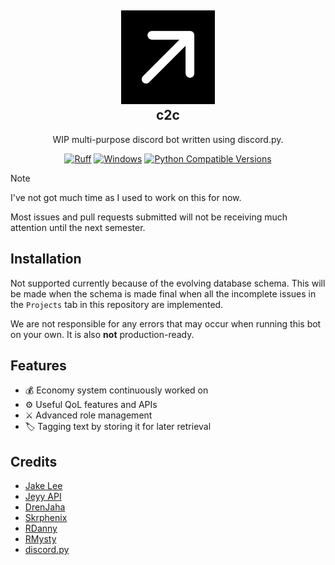 <h2 align="center">
  <div align="center">
    <img src=".github/c2c-avatar.png" alt="c2c Logo" style="width:150px; height:auto;">
  </div>
  c2c
</h2>
<p align="center">
  WIP multi-purpose discord bot written using discord.py.
</p>
<p align="center">
  <a href="https://github.com/astral-sh/ruff">
    <img src="https://img.shields.io/endpoint?url=https://raw.githubusercontent.com/astral-sh/ruff/main/assets/badge/v2.json" alt="Ruff" style="max-width:100%;"></a>
  <a href="https://img.shields.io/badge/os-windows-yellow">
    <img alt="Windows" src="https://img.shields.io/badge/os-windows-yellow"></a>
  <a href="https://www.python.org/downloads/release">
    <img alt="Python Compatible Versions" src="https://img.shields.io/badge/Python-3.12%20%7C%203.13-blue"></a>
</p>

> [!NOTE]
> I've not got much time as I used to work on this for now.
> 
> Most issues and pull requests submitted will not be receiving much attention until the next semester.

## Installation
Not supported currently because of the evolving database schema. This will be made when the schema is made final when all the incomplete issues in the `Projects` tab in this repository are implemented.

We are not responsible for any errors that may occur when running this bot on your own. It is also **not** production-ready.

## Features
- 💰 Economy system continuously worked on
- ⚙️ Useful QoL features and APIs
- ⚔️ Advanced role management
- 🏷️ Tagging text by storing it for later retrieval

## Credits
- [Jake Lee](https://blog.jakelee.co.uk/converting-levels-into-xp-vice-versa/)
- [Jeyy API](https://github.com/JeyyGit/jeyyapi)
- [DrenJaha](https://github.com/DrenJaha/discord-blackjack-bot)
- [Skrphenix](https://github.com/Modern-Realm/economy-bot-discord.py/tree/master/economy%20with%20aiosqlite)
- [RDanny](https://github.com/Rapptz/RoboDanny/)
- [RMysty](https://github.com/EvieePy/RMysty/)
- [discord.py](https://discord.gg/r3sSKJJ)